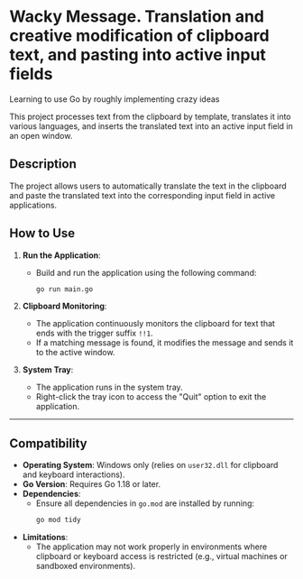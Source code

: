 # Wacky Message. Translation and creative modification of clipboard text, and pasting into active input fields

Learning to use Go by roughly implementing crazy ideas

This project processes text from the clipboard by template, translates it into various languages, and inserts the translated text into an active input field in an open window.

## Description

The project allows users to automatically translate the text in the clipboard and paste the translated text into the corresponding input field in active applications.
## How to Use

1. **Run the Application**:
    - Build and run the application using the following command:
      ```bash
      go run main.go
      ```

2. **Clipboard Monitoring**:
    - The application continuously monitors the clipboard for text that ends with the trigger suffix `!!1`.
    - If a matching message is found, it modifies the message and sends it to the active window.

4. **System Tray**:
    - The application runs in the system tray.
    - Right-click the tray icon to access the "Quit" option to exit the application.

---

## Compatibility

- **Operating System**: Windows only (relies on `user32.dll` for clipboard and keyboard interactions).
- **Go Version**: Requires Go 1.18 or later.
- **Dependencies**:
    - Ensure all dependencies in `go.mod` are installed by running:
      ```bash
      go mod tidy
      ```
- **Limitations**:
    - The application may not work properly in environments where clipboard or keyboard access is restricted (e.g., virtual machines or sandboxed environments).

